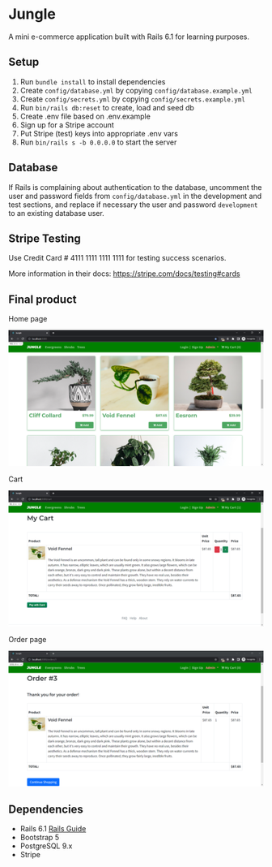 # Jungle

A mini e-commerce application built with Rails 6.1 for learning purposes.

## Setup

1. Run `bundle install` to install dependencies
2. Create `config/database.yml` by copying `config/database.example.yml`
3. Create `config/secrets.yml` by copying `config/secrets.example.yml`
4. Run `bin/rails db:reset` to create, load and seed db
5. Create .env file based on .env.example
6. Sign up for a Stripe account
7. Put Stripe (test) keys into appropriate .env vars
8. Run `bin/rails s -b 0.0.0.0` to start the server

## Database

If Rails is complaining about authentication to the database, uncomment the user and password fields from `config/database.yml` in the development and test sections, and replace if necessary the user and password `development` to an existing database user.

## Stripe Testing

Use Credit Card # 4111 1111 1111 1111 for testing success scenarios.

More information in their docs: <https://stripe.com/docs/testing#cards>

## Final product

Home page

!["Home page"](https://github.com/john-ngo/jungle-rails/blob/master/docs/home.png)

Cart

!["Cart"](https://github.com/john-ngo/jungle-rails/blob/master/docs/cart.png)

Order page

!["Order page"](https://github.com/john-ngo/jungle-rails/blob/master/docs/order.png)

## Dependencies

- Rails 6.1 [Rails Guide](http://guides.rubyonrails.org/v6.1/)
- Bootstrap 5
- PostgreSQL 9.x
- Stripe
